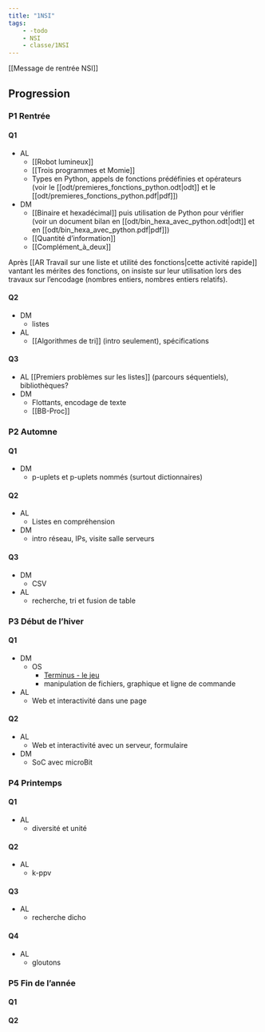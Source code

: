 ```yaml
---
title: "1NSI"
tags:
    - -todo
    - NSI
    - classe/1NSI
---
```


[[Message de rentrée NSI]]
## Progression

### P1 Rentrée

#### Q1

- AL
  - [[Robot lumineux]]
  - [[Trois programmes et Momie]]
  - Types en Python, appels de fonctions prédéfinies et opérateurs  
  (voir le [[odt/premieres_fonctions_python.odt|odt]] et le [[odt/premieres_fonctions_python.pdf|pdf]])
- DM
  - [[Binaire et hexadécimal]] puis utilisation de Python pour vérifier (voir un document bilan en [[odt/bin_hexa_avec_python.odt|odt]] et en [[odt/bin_hexa_avec_python.pdf|pdf]])
  - [[Quantité d’information]]
  - [[Complément_à_deux]]

Après [[AR Travail sur une liste et utilité des fonctions|cette activité rapide]] vantant les mérites des fonctions, on insiste sur leur utilisation lors des travaux sur l’encodage (nombres entiers, nombres entiers relatifs).

#### Q2

- DM
  - listes
- AL
  - [[Algorithmes de tri]] (intro seulement), spécifications
#### Q3

- AL [[Premiers problèmes sur les listes]] (parcours séquentiels), bibliothèques?
- DM
  - Flottants, encodage de texte
  - [[BB-Proc]]

### P2 Automne

#### Q1

- DM
  - p-uplets et p-uplets nommés (surtout dictionnaires)
#### Q2

- AL
  - Listes en compréhension
- DM
  - intro réseau, IPs, visite salle serveurs
#### Q3

- DM
  - CSV
- AL
  - recherche, tri et fusion de table
### P3 Début de l’hiver

#### Q1

- DM
  - OS
    - [Terminus - le jeu](http://luffah.xyz/bidules/Terminus/)
    - manipulation de fichiers, graphique et ligne de commande
- AL
  - Web et interactivité dans une page
#### Q2

- AL
  - Web et interactivité avec un serveur, formulaire
- DM
  - SoC avec microBit
### P4 Printemps

#### Q1

- AL
  - diversité et unité
#### Q2

- AL
  - k-ppv
#### Q3

- AL
  - recherche dicho
#### Q4

- AL
  - gloutons

### P5 Fin de l’année

#### Q1


#### Q2

